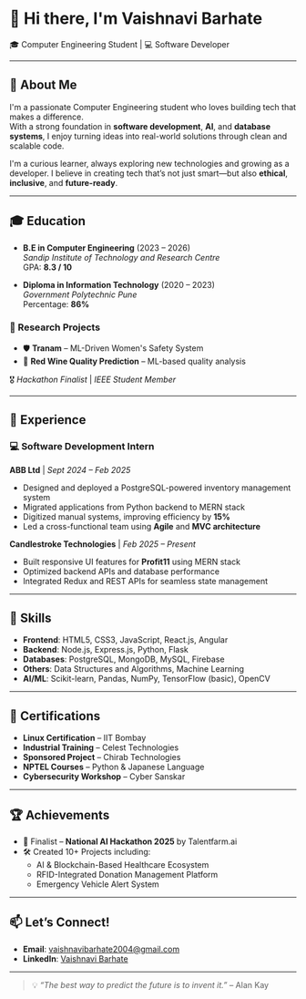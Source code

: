 # 👋 Hi there, I'm **Vaishnavi Barhate**  
🎓 Computer Engineering Student | 💻 Software Developer

---

## 🧠 About Me

I'm a passionate Computer Engineering student who loves building tech that makes a difference.  
With a strong foundation in **software development**, **AI**, and **database systems**, I enjoy turning ideas into real-world solutions through clean and scalable code.

I'm a curious learner, always exploring new technologies and growing as a developer. I believe in creating tech that’s not just smart—but also **ethical**, **inclusive**, and **future-ready**.

---

## 🎓 Education

- **B.E in Computer Engineering** (2023 – 2026)  
    *Sandip Institute of Technology and Research Centre*  
      GPA: **8.3 / 10**

- **Diploma in Information Technology** (2020 – 2023)  
    *Government Polytechnic Pune*  
      Percentage: **86%**

### 🔬 Research Projects
- 🛡️ **Tranam** – ML-Driven Women's Safety System  
- 🍷 **Red Wine Quality Prediction** – ML-based quality analysis  

🎖️ *Hackathon Finalist* | *IEEE Student Member*

---

## 💼 Experience

### 💻 Software Development Intern  
**ABB Ltd** | *Sept 2024 – Feb 2025*  
- Designed and deployed a PostgreSQL-powered inventory management system  
- Migrated applications from Python backend to MERN stack  
- Digitized manual systems, improving efficiency by **15%**  
- Led a cross-functional team using **Agile** and **MVC architecture**

**Candlestroke Technologies** | *Feb 2025 – Present*  
- Built responsive UI features for **Profit11** using MERN stack  
- Optimized backend APIs and database performance  
- Integrated Redux and REST APIs for seamless state management

---

## 🚀 Skills
- **Frontend**: HTML5, CSS3, JavaScript, React.js, Angular  
- **Backend**: Node.js, Express.js, Python, Flask  
- **Databases**: PostgreSQL, MongoDB, MySQL, Firebase
- **Others**: Data Structures and Algorithms, Machine Learning 
- **AI/ML**: Scikit-learn, Pandas, NumPy, TensorFlow (basic), OpenCV  

---

## 📜 Certifications

-  **Linux Certification** – IIT Bombay  
-  **Industrial Training** – Celest Technologies  
-  **Sponsored Project** – Chirab Technologies  
-  **NPTEL Courses** – Python & Japanese Language  
-  **Cybersecurity Workshop** – Cyber Sanskar

---

## 🏆 Achievements

- 🎯 Finalist – **National AI Hackathon 2025** by Talentfarm.ai  
- 🛠️ Created 10+ Projects including:  
  - AI & Blockchain-Based Healthcare Ecosystem  
  - RFID-Integrated Donation Management Platform  
  - Emergency Vehicle Alert System

---

## 📫 Let’s Connect!

-  **Email**: vaishnavibarhate2004@gmail.com  
-  **LinkedIn**: [Vaishnavi Barhate](https://www.linkedin.com/in/vaishnavi-barhate-30385a268/)

---

> 💡 *“The best way to predict the future is to invent it.”* – Alan Kay
